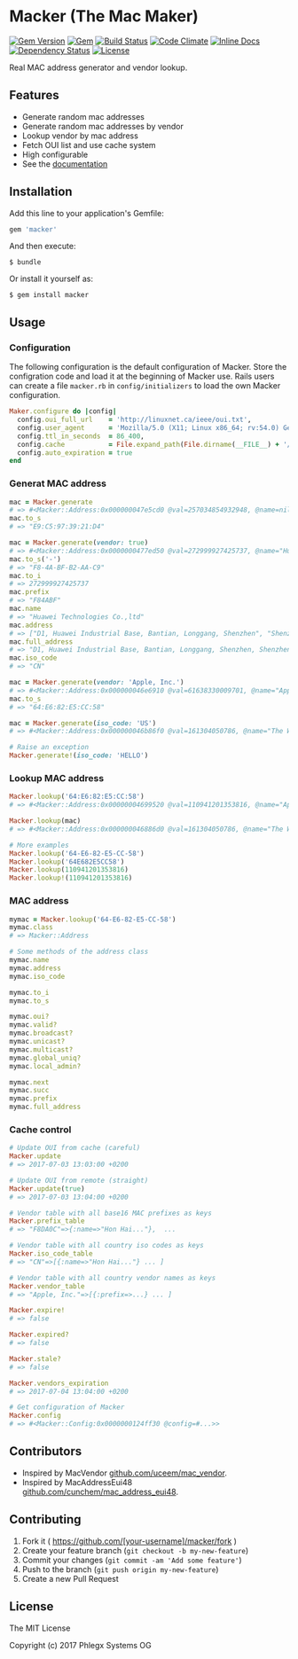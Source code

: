 # Macker (The Mac Maker)

[![Gem Version](https://badge.fury.io/rb/macker.svg)](https://rubygems.org/gems/macker)
[![Gem](https://img.shields.io/gem/dt/macker.svg?maxAge=2592000)](https://rubygems.org/gems/macker)
[![Build Status](https://secure.travis-ci.org/phlegx/macker.svg?branch=master)](https://travis-ci.org/phlegx/macker)
[![Code Climate](http://img.shields.io/codeclimate/github/phlegx/macker.svg)](https://codeclimate.com/github/phlegx/macker)
[![Inline Docs](http://inch-ci.org/github/phlegx/macker.svg?branch=master)](http://inch-ci.org/github/phlegx/macker)
[![Dependency Status](https://gemnasium.com/phlegx/macker.svg)](https://gemnasium.com/phlegx/macker)
[![License](https://img.shields.io/github/license/phlegx/macker.svg)](http://opensource.org/licenses/MIT)

Real MAC address generator and vendor lookup.

## Features

* Generate random mac addresses
* Generate random mac addresses by vendor
* Lookup vendor by mac address
* Fetch OUI list and use cache system
* High configurable
* See the [documentation](http://www.rubydoc.info/gems/macker)

## Installation

Add this line to your application's Gemfile:

```ruby
gem 'macker'
```

And then execute:

    $ bundle

Or install it yourself as:

    $ gem install macker

## Usage

### Configuration

The following configuration is the default configuration of Macker. Store the configration code and load it at the beginning of Macker use.
Rails users can create a file `macker.rb` in `config/initializers` to load the own Macker configuration.

```ruby
Maker.configure do |config|
  config.oui_full_url    = 'http://linuxnet.ca/ieee/oui.txt',                                      # Full URL of OUI text file
  config.user_agent      = 'Mozilla/5.0 (X11; Linux x86_64; rv:54.0) Gecko/20100101 Firefox/54.0', # A common user agent
  config.ttl_in_seconds  = 86_400,                                                                 # Will expire the vendors in one day
  config.cache           = File.expand_path(File.dirname(__FILE__) + '/../../data/oui_*.txt'),     # Can be a string, pathname or proc
  config.auto_expiration = true                                                                    # Expiration can be checked manually
end
```

### Generat MAC address

```ruby
mac = Macker.generate
# => #<Macker::Address:0x000000047e5cd0 @val=257034854932948, @name=nil, @address=nil, @iso_code=nil>
mac.to_s
# => "E9:C5:97:39:21:D4"

mac = Macker.generate(vendor: true)
# => #<Macker::Address:0x0000000477ed50 @val=272999927425737, @name="Huawei Technologies Co.,ltd", @address=["D1, Huawei Industrial..."], @iso_code="CN">
mac.to_s('-')
# => "F8-4A-BF-B2-AA-C9"
mac.to_i
# => 272999927425737
mac.prefix
# => "F84ABF"
mac.name
# => "Huawei Technologies Co.,ltd"
mac.address
# => ["D1, Huawei Industrial Base, Bantian, Longgang, Shenzhen", "Shenzhen Guangdong 518129", "Cn"]
mac.full_address
# => "D1, Huawei Industrial Base, Bantian, Longgang, Shenzhen, Shenzhen Guangdong 518129, Cn"
mac.iso_code
# => "CN"

mac = Macker.generate(vendor: 'Apple, Inc.')
# => #<Macker::Address:0x000000046e6910 @val=61638330009701, @name="Apple, Inc.", @address=["1 Infinite Loop", "Cupertino Ca 95014", "Us"], @iso_code="US">
mac.to_s
# => "64:E6:82:E5:CC:58"

mac = Macker.generate(iso_code: 'US')
# => #<Macker::Address:0x000000046b86f0 @val=161304050786, @name="The Weather Channel", @address=["Mail Stop 500", "Atlanta Ga 30339", "Us"], @iso_code="US">

# Raise an exception
Macker.generate!(iso_code: 'HELLO')
```

### Lookup MAC address

```ruby
Macker.lookup('64:E6:82:E5:CC:58')
# => #<Macker::Address:0x00000004699520 @val=110941201353816, @name="Apple, Inc.", @address=["1 Infinite Loop", "Cupertino Ca 95014", "Us"], @iso_code="US">

Macker.lookup(mac)
# => #<Macker::Address:0x000000046886d0 @val=161304050786, @name="The Weather Channel", @address=["Mail Stop 500", "Atlanta Ga 30339", "Us"], @iso_code="US">

# More examples
Macker.lookup('64-E6-82-E5-CC-58')
Macker.lookup('64E682E5CC58')
Macker.lookup(110941201353816)
Macker.lookup!(110941201353816)
```

### MAC address
```ruby
mymac = Macker.lookup('64-E6-82-E5-CC-58')
mymac.class
# => Macker::Address

# Some methods of the address class
mymac.name
mymac.address
mymac.iso_code

mymac.to_i
mymac.to_s

mymac.oui?
mymac.valid?
mymac.broadcast?
mymac.unicast?
mymac.multicast?
mymac.global_uniq?
mymac.local_admin?

mymac.next
mymac.succ
mymac.prefix
mymac.full_address
```

### Cache control

```ruby
# Update OUI from cache (careful)
Macker.update
# => 2017-07-03 13:03:00 +0200

# Update OUI from remote (straight)
Macker.update(true)
# => 2017-07-03 13:04:00 +0200

# Vendor table with all base16 MAC prefixes as keys
Macker.prefix_table
# => "F8DA0C"=>{:name=>"Hon Hai..."},  ...

# Vendor table with all country iso codes as keys
Macker.iso_code_table
# => "CN"=>[{:name=>"Hon Hai..."} ... ]

# Vendor table with all country vendor names as keys
Macker.vendor_table
# => "Apple, Inc."=>[{:prefix=>...} ... ]

Macker.expire!
# => false

Macker.expired?
# => false

Macker.stale?
# => false

Macker.vendors_expiration
# => 2017-07-04 13:04:00 +0200

# Get configuration of Macker
Macker.config
# => #<Macker::Config:0x0000000124ff30 @config=#...>>
```

## Contributors

* Inspired by MacVendor [github.com/uceem/mac_vendor](https://github.com/uceem/mac_vendor).
* Inspired by MacAddressEui48 [github.com/cunchem/mac_address_eui48](https://github.com/cunchem/mac_address_eui48).

## Contributing

1. Fork it ( https://github.com/[your-username]/macker/fork )
2. Create your feature branch (`git checkout -b my-new-feature`)
3. Commit your changes (`git commit -am 'Add some feature'`)
4. Push to the branch (`git push origin my-new-feature`)
5. Create a new Pull Request

## License

The MIT License

Copyright (c) 2017 Phlegx Systems OG

